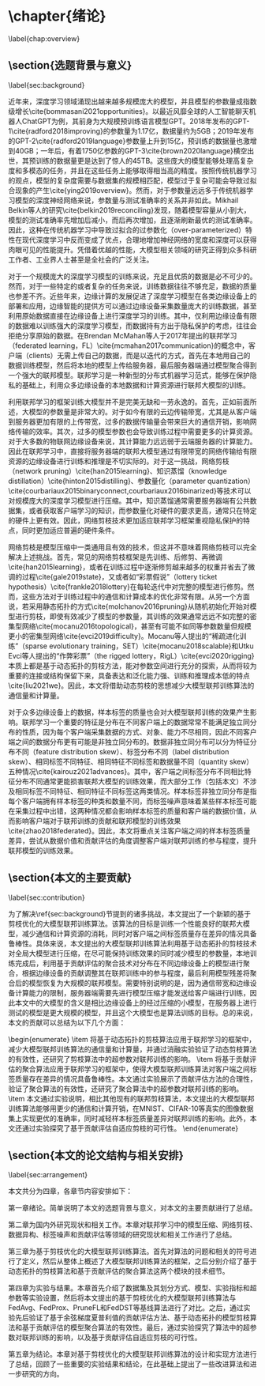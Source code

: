 # \chapter{绪论}

\label{chap:overview}

## \section{选题背景与意义}

\label{sec:background}

近年来，深度学习领域涌现出越来越多规模庞大的模型，并且模型的参数量成指数级增长\cite{bommasani2021opportunities}。以最近风靡全球的人工智能聊天机器人ChatGPT为例，其前身为大规模预训练语言模型GPT。2018年发布的GPT-1\cite{radford2018improving}的参数量为1.17亿，数据量约为5GB；2019年发布的GPT-2\cite{radford2019language}参数量上升到15亿，预训练的数据量也激增到40GB；一年后，有着1750亿参数的GPT-3\cite{brown2020language}横空出世，其预训练的数据量更是达到了惊人的45TB。这些庞大的模型能够处理高复杂度和多模态的任务，并且在这些任务上能够取得相当高的精度。按照传统机器学习的观点，模型的复杂度需要与数据集的规模相匹配，模型过于复杂可能会导致过拟合现象的产生\cite{ying2019overview}。然而，对于参数量远远多于传统机器学习模型的深度神经网络来说，参数量与测试准确率的关系并非如此。Mikhail Belkin等人的研究\cite{belkin2019reconciling}发现，随着模型容量从小到大，模型的测试准确率先增加后减小，而后再次增加，且逐渐刷新最优的测试准确率。因此，这种在传统机器学习中导致过拟合的过参数化（over-parameterized）特性在现代深度学习中反而变成了优点，合理地增加神经网络的宽度和深度可以获得肉眼可见的性能提升。凭借着优越的性能，大模型相关领域的研究正得到众多科研工作者、工业界人士甚至是全社会的广泛关注。

对于一个规模庞大的深度学习模型的训练来说，充足且优质的数据是必不可少的。然而，对于一些特定的或者复杂的任务来说，训练数据往往不够充足，数据的质量也参差不齐。近些年来，边缘计算的发展促进了深度学习模型在各类边缘设备上的部署和应用，边缘智能的提供方可以通过边缘设备采集数量庞大的训练数据，甚至利用原始数据直接在边缘设备上进行深度学习的训练。其中，仅利用边缘设备有限的数据难以训练强大的深度学习模型，而数据持有方出于隐私保护的考虑，往往会拒绝分享原始的数据。在Brendan McMahan等人于2017年提出的联邦学习（federated learning，FL）\cite{mcmahan2017communication}的概念中，客户端（clients）无需上传自己的数据，而是以迭代的方式，首先在本地用自己的数据训练模型，然后将本地的模型上传给服务器，最后服务器端通过模型聚合得到一个强大的联邦模型。联邦学习是一种新型的分布式机器学习范式，能够在保护隐私的基础上，利用众多边缘设备的本地数据和计算资源进行联邦大模型的训练。

利用联邦学习的框架训练大模型并不是完美无缺和一劳永逸的。首先，正如前面所述，大模型的参数量是非常大的。对于如今有限的云边传输带宽，尤其是从客户端到服务器更加有限的上传带宽，过多的数据传输量会带来巨大的通信开销，影响网络传输的效率。其次，过多的模型参数也会导致训练过程中需要更多的计算资源。对于大多数的物联网边缘设备来说，其计算能力远远弱于云端服务器的计算能力。因此在联邦学习中，直接将服务器端的联邦大模型通过有限带宽的网络传输给有限资源的边缘设备进行训练和推理是不切实际的。对于这一挑战，网络剪枝（network pruning）\cite{han2015learning}、知识蒸馏（knowledge distillation）\cite{hinton2015distilling}、参数量化（parameter quantization）\cite{courbariaux2015binaryconnect,courbariaux2016binarized}等技术可以对规模庞大的深度学习模型进行压缩。其中，知识蒸馏通常需要服务器端有公共数据集，或者获取客户端学习的知识，而参数量化对硬件的要求更高，通常只在特定的硬件上更有效。因此，网络剪枝技术更加适应联邦学习框架重视隐私保护的特点，同时更加适应普遍的硬件条件。

网络剪枝是模型压缩中一类通用且有效的技术，但这并不意味着网络剪枝可以完全解决上述挑战。首先，常见的网络剪枝框架是先训练、后修剪、再微调\cite{han2015learning}，或者在训练过程中逐渐修剪越来越多的权重并省去了微调的过程\cite{gale2019state}，又或者如“彩票假说”（lottery ticket hypothesis）\cite{frankle2018lottery}在每轮迭代中对完整的模型进行修剪。然而，这些方法对于训练过程中的通信和计算成本的优化非常有限。从另一个方面说，若采用静态拓扑的方式\cite{molchanov2016pruning}从随机初始化开始对模型进行剪枝，即使有效减少了模型的参数量，其训练的效果通常远远不如完整的密集型网络\cite{mocanu2016topological}，甚至有可能不如同等参数数量但规模更小的密集型网络\cite{evci2019difficulty}。Mocanu等人提出的“稀疏进化训练”（sparse evolutionary training，SET）\cite{mocanu2018scalable}和Utku Evci等人提出的“作弊彩票”（the rigged lottery，RigL）\cite{evci2020rigging}本质上都是基于动态拓扑的剪枝方法，能对参数空间进行充分的探索，从而将较为重要的连接或结构保留下来，具备表达和泛化能力强、训练和推理成本低的特点\cite{liu2021we}。因此，本文将借助动态剪枝的思想减少大模型联邦训练算法的通信量和计算量。

对于众多边缘设备上的数据，样本标签的质量也会对大模型联邦训练的效果产生影响。联邦学习一个重要的特征是分布在不同客户端上的数据常常不能满足独立同分布的性质，因为每个客户端采集数据的方式、对象、能力不尽相同，因此不同客户端之间的数据分布更有可能是非独立同分布的。数据非独立同分布可以分为特征分布不同（feature distribution skew）、标签分布不同（label distribution skew）、相同标签不同特征、相同特征不同标签和数据量不同（quantity skew）五种情况\cite{kairouz2021advances}。其中，客户端之间标签分布不同相比特征分布不同通常更能损害联邦大模型的训练效果，而大部分工作（包括本文）不涉及相同标签不同特征、相同特征不同标签这两类情况。样本标签非独立同分布是指每个客户端拥有样本标签的种类和数量不同，而标签噪声意味着某些样本标签可能在采集过程中出错，这两种情况都会影响样本标签的质量和客户端的数据价值，从而影响客户端对于联邦训练的贡献和联邦模型的训练效果\cite{zhao2018federated}。因此，本文将重点关注客户端之间的样本标签质量差异，尝试从数据价值和贡献评估的角度调整客户端对联邦训练的参与程度，提升联邦模型的训练效果。



## \section{本文的主要贡献}

\label{sec:contribution}

为了解决\ref{sec:background}节提到的诸多挑战，本文提出了一个新颖的基于剪枝优化的大模型联邦训练算法。该算法的目标是训练一个性能良好的联邦大模型，减少通信和计算资源的消耗，同时对客户端之间标签质量存在差异的情况具备鲁棒性。具体来说，本文提出的大模型联邦训练算法利用基于动态拓扑的剪枝技术对全局大模型进行压缩，在尽可能保持训练效果的同时减少模型的参数量，本地训练完成后，利用基于贡献评估的聚合技术对分布在不同边缘设备上的模型进行聚合，根据边缘设备的贡献调整其在联邦训练中的参与程度，最后利用模型残差将聚合后的模型恢复为大规模的联邦模型。需要特别说明的是，因为通信带宽和边缘设备计算能力的限制，服务器端需要先进行模型压缩才能发送给客户端进行训练，因此本文中的大模型的含义是相比边缘设备上的经过压缩的小模型，在服务器上进行测试的模型是更大规模的模型，并且这个大模型也是算法训练的目标。总的来说，本文的贡献可以总结为以下几个方面：

\begin{enumerate}
    \item 将基于动态拓扑的剪枝算法应用于联邦学习的框架中，减少大模型联邦训练算法的通信量和计算量，并通过消融实验验证了动态剪枝算法的有效性，还研究了剪枝算法中的超参数对联邦训练的影响。
    \item 将基于贡献评估的聚合算法应用于联邦学习的框架中，使得大模型联邦训练算法对客户端之间标签质量存在差异的情况具备鲁棒性。本文通过实验展示了贡献评估方法的合理性，验证了聚合算法的有效性，还研究了聚合算法中的超参数对联邦训练的影响。
    \item 本文通过实验说明，相比其他现有的联邦剪枝算法，本文提出的大模型联邦训练算法能够用更少的通信和计算开销，在MNIST、CIFAR-10等真实的图像数据集上实现更优的准确率，同时减轻样本标签质量差异对联邦训练的影响。此外，本文还通过实验探究了基于贡献评估自适应剪枝的可行性。
\end{enumerate}



## \section{本文的论文结构与相关安排}

\label{sec:arrangement}

本文共分为四章，各章节内容安排如下：

第一章绪论。简单说明了本文的选题背景与意义，对本文的主要贡献进行了总结。

第二章为国内外研究现状和相关工作。本章对联邦学习中的模型压缩、网络剪枝、数据异构、标签噪声和贡献评估等领域的研究现状和相关工作进行了总结。

第三章为基于剪枝优化的大模型联邦训练算法。首先对算法的问题和相关的符号进行了定义，然后从整体上概述了大模型联邦训练算法的框架，之后分别介绍了基于动态拓扑的剪枝算法和基于贡献评估的聚合算法这两个模块的技术细节。

第四章为实验与结果。本章首先介绍了数据集及其划分方式、模型、实验指标和超参数等实验设置，然后将本文提出的基于剪枝优化的大模型联邦训练算法与FedAvg、FedProx、PruneFL和FedDST等基线算法进行了对比。之后，通过实验先后验证了基于余弦梯度夏普利值的贡献评估方法、基于动态拓扑的模型剪枝算法和基于贡献评估的模型聚合算法的有效性。最后，通过实验探究了算法中的超参数对联邦训练的影响，以及基于贡献评估自适应剪枝的可行性。

第五章为结论。本章对基于剪枝优化的大模型联邦训练算法的设计和实现方法进行了总结，回顾了一些重要的实验结果和结论，在此基础上提出了一些改进算法和进一步研究的方向。
